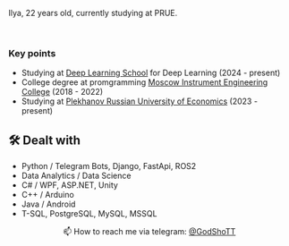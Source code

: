 Ilya, 22 years old, currently studying at PRUE.

<div id="stat" align="center">
    <img src="https://github-profile-summary-cards.vercel.app/api/cards/most-commit-language?username=iGodShoT&theme=github_dark" alt=""/>
    <img src="https://github-profile-summary-cards.vercel.app/api/cards/stats?username=iGodShoT&theme=github_dark" alt=""/>
</div>

### Key points
*   Studying at [Deep Learning School](https://dls.samcs.ru/) for Deep Learning (2024 - present)
*   College degree at promgramming [Moscow Instrument Engineering College](https://mpt.ru) (2018 - 2022)
*   Studying at [Plekhanov Russian University of Economics](https://рэу.рф) (2023 - present)

## 🛠 Dealt with
*   Python / Telegram Bots, Django, FastApi, ROS2
*   Data Analytics / Data Science
*   C# / WPF, ASP.NET, Unity 
*   C++ / Arduino
*   Java / Android
*   T-SQL, PostgreSQL, MySQL, MSSQL

<p align='center'>
   📫 How to reach me via telegram: <a href='https://t.me/godshott'>@GodShoTT</a>
</p>
